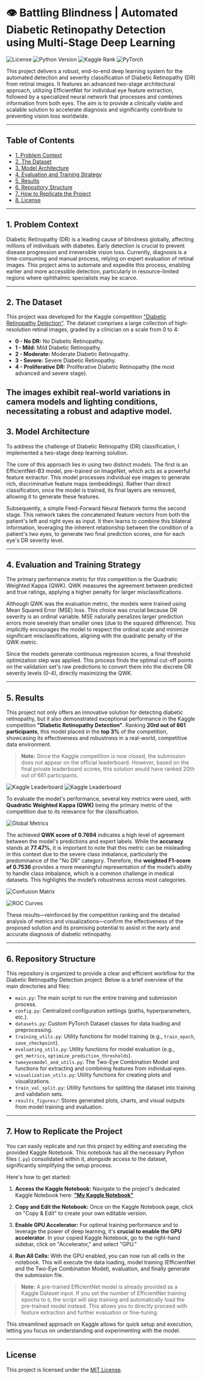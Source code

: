 # 👁️ Battling Blindness | Automated Diabetic Retinopathy Detection using Multi-Stage Deep Learning

![License](https://img.shields.io/badge/license-MIT-blue)
![Python Version](https://img.shields.io/badge/python-3.11%2B-brightgreen)
![Kaggle Rank](https://img.shields.io/badge/Kaggle_Competition-Top_3%25-orange?style=flat-square&logo=kaggle&logoColor=white)
![PyTorch](https://img.shields.io/badge/PyTorch-2.6%2B-red?logo=pytorch&logoColor=white)

This project delivers a robust, end-to-end deep learning system for the automated detection and severity classification of Diabetic Retinopathy (DR) from retinal images. It features an advanced two-stage architectural approach, utilizing EfficientNet for individual eye feature extraction, followed by a specialized neural network that processes and combines information from both eyes. The aim is to provide a clinically viable and scalable solution to accelerate diagnosis and significantly contribute to preventing vision loss worldwide.

---

## Table of Contents

- [1. Problem Context](#1-problem-context)
- [2. The Dataset](#2-the-dataset)
- [3. Model Architecture](#3-model-architecture)
- [4. Evaluation and Training Strategy](#4-evaluation-and-training-strategy)
- [5. Results](#5-results)
- [6. Repository Structure](#6-repository-structure)
- [7. How to Replicate the Project](#7-how-to-replicate-the-project)
- [8. License](#license)

---

## 1. Problem Context

Diabetic Retinopathy (DR) is a leading cause of blindness globally, affecting millions of individuals with diabetes. Early detection is crucial to prevent disease progression and irreversible vision loss. Currently, diagnosis is a time-consuming and manual process, relying on expert evaluation of retinal images. This project aims to automate and expedite this process, enabling earlier and more accessible detection, particularly in resource-limited regions where ophthalmic specialists may be scarce.

---

## 2. The Dataset

This project was developed for the Kaggle competition ["Diabetic Retinopathy Detection"](https://www.kaggle.com/competitions/diabetic-retinopathy-detection). The dataset comprises a large collection of high-resolution retinal images, graded by a clinician on a scale from 0 to 4:

- **0 - No DR:** No Diabetic Retinopathy.
- **1 - Mild:** Mild Diabetic Retinopathy.
- **2 - Moderate:** Moderate Diabetic Retinopathy.
- **3 - Severe:** Severe Diabetic Retinopathy.
- **4 - Proliferative DR:** Proliferative Diabetic Retinopathy (the most advanced and severe stage).

The images exhibit real-world variations in camera models and lighting conditions, necessitating a robust and adaptive model.
---

## 3. Model Architecture

To address the challenge of Diabetic Retinopathy (DR) classification, I implemented a two-stage deep learning solution.

The core of this approach lies in using two distinct models. The first is an EfficientNet-B3 model, pre-trained on ImageNet, which acts as a powerful feature extractor. This model processes individual eye images to generate rich, discriminative feature maps (embeddings). Rather than direct classification, once the model is trained, its final layers are removed, allowing it to generate these features.

Subsequently, a simple Feed-Forward Neural Network forms the second stage. This network takes the concatenated feature vectors from both the patient's left and right eyes as input. It then learns to combine this bilateral information, leveraging the inherent relationship between the condition of a patient's two eyes, to generate two final prediction scores, one for each eye's DR severity level.

---

## 4. Evaluation and Training Strategy

The primary performance metric for this competition is the Quadratic Weighted Kappa (QWK). QWK measures the agreement between predicted and true ratings, applying a higher penalty for larger misclassifications.

Although QWK was the evaluation metric, the models were trained using Mean Squared Error (MSE) loss. This choice was crucial because DR severity is an ordinal variable. MSE naturally penalizes larger prediction errors more severely than smaller ones (due to the squared difference). This implicitly encourages the model to respect the ordinal scale and minimize significant misclassifications, aligning with the quadratic penalty of the QWK metric.

Since the models generate continuous regression scores, a final threshold optimization step was applied. This process finds the optimal cut-off points on the validation set's raw predictions to convert them into the discrete DR severity levels (0-4), directly maximizing the QWK.

---

## 5. Results

This project not only offers an innovative solution for detecting diabetic retinopathy, but it also demonstrated exceptional performance in the Kaggle competition **"Diabetic Retinopathy Detection"**. Ranking **20rd out of 661 participants**, this model placed in the **top 3%** of the competition, showcasing its effectiveness and robustness in a real-world, competitive data environment.

> **Note:** Since the Kaggle competition is now closed, the submission does not appear on the official leaderboard. However, based on the final private leaderboard scores, this solution would have ranked 20th out of 661 participants.

![Kaggle Leaderboard](results_figures/submission_result.png)
![Kaggle Leaderboard](results_figures/leaderboard.png)

To evaluate the model's performance, several key metrics were used, with **Quadratic Weighted Kappa (QWK)** being the primary metric of the competition due to its relevance for the classification.

![Global Metrics](results_figures/global_metrics_table.png)

The achieved **QWK score of 0.7694** indicates a high level of agreement between the model's predictions and expert labels. While the **accuracy** stands at **77.47%**, it is important to note that this metric can be misleading in this context due to the severe class imbalance, particularly the predominance of the "No DR" category. Therefore, the **weighted F1-score of 0.7536** provides a more meaningful representation of the model’s ability to handle class imbalance, which is a common challenge in medical datasets. This highlights the model’s robustness across most categories.

![Confusion Matrix](results_figures/confusion_matrix.png)

![ROC Curves](results_figures/roc_curves.png)

These results—reinforced by the competition ranking and the detailed analysis of metrics and visualizations—confirm the effectiveness of the proposed solution and its promising potential to assist in the early and accurate diagnosis of diabetic retinopathy.

---

## 6. Repository Structure

This repository is organized to provide a clear and efficient workflow for the Diabetic Retinopathy Detection project. Below is a brief overview of the main directories and files:

- `main.py`: The main script to run the entire training and submission process.
- `config.py`: Centralized configuration settings (paths, hyperparameters, etc.).
- `datasets.py`: Custom PyTorch Dataset classes for data loading and preprocessing.
- `training_utils.py`: Utility functions for model training (e.g., `train_epoch`, `save_checkpoint`).
- `evaluating_utils.py`: Utility functions for model evaluation (e.g., `get_metrics`, `optimize_prediction_thresholds`).
- `twoeyesmodel_and_utils.py`: The Two-Eye Combination Model and functions for extracting and combining features from individual eyes.
- `visualization_utils.py`: Utility functions for creating plots and visualizations.
- `train_val_split.py`: Utility functions for splitting the dataset into training and validation sets.
- `results_figures/`: Stores generated plots, charts, and visual outputs from model training and evaluation.

---

## 7. How to Replicate the Project

You can easily replicate and run this project by editing and executing the provided Kaggle Notebook. This notebook has all the necessary Python files (`.py`) consolidated within it, alongside access to the dataset, significantly simplifying the setup process.

Here's how to get started:

1.  **Access the Kaggle Notebook:**
    Navigate to the project's dedicated Kaggle Notebook here: **["My Kaggle Notebook"](https://www.kaggle.com/code/jramirez14/diabetic-retinopahty-detection)**

2.  **Copy and Edit the Notebook:**
    Once on the Kaggle Notebook page, click on "Copy & Edit" to create your own editable version.

3.  **Enable GPU Accelerator:**
    For optimal training performance and to leverage the power of deep learning, it's **crucial to enable the GPU accelerator**. In your copied Kaggle Notebook, go to the right-hand sidebar, click on "Accelerator," and select "GPU."

4.  **Run All Cells:**
    With the GPU enabled, you can now run all cells in the notebook. This will execute the data loading, model training (EfficientNet and the Two-Eye Combination Model), evaluation, and finally generate the submission file.

> **Note:** A pre-trained EfficientNet model is already provided as a Kaggle Dataset input. If you set the number of EfficientNet training epochs to `0`, the script will skip training and automatically load the pre-trained model instead. This allows you to directly proceed with feature extraction and further evaluation or fine-tuning.

This streamlined approach on Kaggle allows for quick setup and execution, letting you focus on understanding and experimenting with the model.

---

## License

This project is licensed under the [MIT License](LICENSE).

